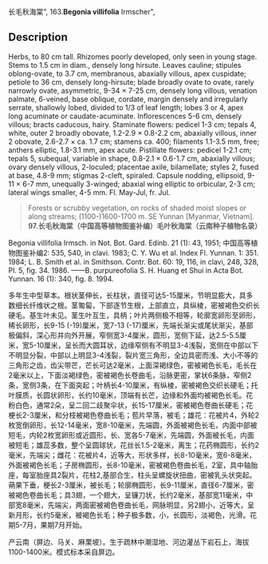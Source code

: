 长毛秋海棠",
163.**Begonia villifolia** Irmscher",

## Description
Herbs, to 80 cm tall. Rhizomes poorly developed, only seen in young stage. Stems to 1.5 cm in diam., densely long hirsute. Leaves cauline; stipules oblong-ovate, to 3.7 cm, membranous, abaxially villous, apex cuspidate; petiole to 36 cm, densely long-hirsute; blade broadly ovate to ovate, rarely narrowly ovate, asymmetric, 9-34 × 7-25 cm, densely long villous, venation palmate, 6-veined, base oblique, cordate, margin densely and irregularly serrate, shallowly lobed, divided to 1/3 of leaf length; lobes 3 or 4, apex long acuminate or caudate-acuminate. Inflorescences 5-6 cm, densely villous; bracts caducous, hairy. Staminate flowers: pedicel 1-3 cm; tepals 4, white, outer 2 broadly obovate, 1.2-2.9 × 0.8-2.2 cm, abaxially villous, inner 2 obovate, 2.6-2.7 × ca. 1.7 cm; stamens ca. 400; filaments 1.1-3.5 mm, free; anthers elliptic, 1.8-3.1 mm, apex acute. Pistillate flowers: pedicel 1-2.1 cm; tepals 5, subequal, variable in shape, 0.8-2.1 × 0.6-1.7 cm, abaxially villous; ovary densely villous, 2-loculed; placentae axile, bilamellate; styles 2, fused at base, 4.8-9 mm; stigmas 2-cleft, spiraled. Capsule nodding, ellipsoid, 9-11 × 6-7 mm, unequally 3-winged; abaxial wing elliptic to orbicular, 2-3 cm; lateral wings smaller, 4-5 mm. Fl. May-Jul, fr. Jul.

> Forests or scrubby vegetation, on rocks of shaded moist slopes or along streams; (1100-)1600-1700 m. SE Yunnan [Myanmar, Vietnam].
**97.长毛秋海棠（中国高等植物图鉴补编）毛叶秋海棠（云南种子植物名录）**

Begonia villifolia Irmsch. in Not. Bot. Gard. Edinb. 21 (1): 43, 1951; 中国高等植物图鉴补编2: 535, 540, in clavi. 1983; C. Y. Wu et al. Index Fl. Yunnan. 1: 351. 1984; L. B. Smith et al. in Smithson. Contr. Bot. 60: 19, 116, in clavi, 248, 328, Pl. 5, fig. 34. 1986. ——B. purpureofolia S. H. Huang et Shui in Acta Bot. Yunnan. 16 (1): 340, fig. 8. 1994.

多年生中型草本。根状茎伸长，长柱状，直径可达5-15厘米，节明显膨大，具多数细长纤维状之根。茎匍匐，下部逐节生根，上部直立，具纵棱，密被褐色交织长硬毛。基生叶未见。茎生叶互生，具柄；叶片两侧极不相等，轮廓宽卵形至卵形，稀长卵形，长9-15 (-19)厘米，宽7-13 (-17)厘米，先端长渐尖或尾状渐尖，基部极偏斜，深心形并向外开展，窄侧宽3-4厘米，圆形，宽侧下延，达2.5-5.5厘米，宽5-10厘米，呈长而大圆耳状，边缘窄侧有不明显3-4浅裂，宽侧在中部以下不明显分裂，中部以上明显3-4浅裂，裂片宽三角形，全边具密而浅、大小不等的三角形之齿，齿尖带芒，芒长可达2毫米，上面深褐绿色，密被褐色长毛，毛长在2毫米以上，下面淡褐绿色，密被褐色长卷曲毛，沿脉更密，掌状6条脉，窄侧2条，宽侧3条，在下面突起；叶柄长4-10厘米，有纵棱，密被褐色交织长硬毛；托叶膜质，长圆状卵形，长约10毫米，顶端有长芒，边缘和外面均被褐色长毛。花粉白色，通常2朵，呈二回二歧聚伞状，长15-17厘米，密被褐色卷曲长硬毛；花梗长2-3厘米，和分枝被褐色卷曲长毛；苞片早落，被毛；雄花：花被片4，外轮2枚宽倒卵形，长12-14毫米，宽8-10毫米，先端圆，外面被褐色长毛，内面中部被短毛，内轮2枚宽卵形或近圆形，长、宽各5-7毫米，先端圆，外面被长毛，内面被短毛；雄蕊多数，整个呈圆球状，花丝长1.5-2毫米，离生；花药椭圆形，长约2毫米，先端尖；雌花：花被片4，近等大，形状多样，长8-10毫米，宽6-8毫米，外面被褐色长毛；子房椭圆形，长8-10毫米，密被褐色卷曲长毛，2室，具中轴胎座，每室胎座具2裂片，花柱2,基部合生，柱头呈螺旋状扭曲，密被乳头状突起。蒴果下垂，梗长2-3厘米，被长毛；轮廓椭圆形，长9-11厘米，直径6-7厘米，密被褐色卷曲长毛；具3翅，一个翅大，呈镰刀状，长约2毫米，基部宽11毫米，中部宽8毫米，先端尖，两面密被褐色卷曲长毛，网脉明显，另2翅小，近等大，呈新月形，长约5毫米，被褐色长毛；种子极多数，小，长圆形，淡褐色，光滑。花期5-7月，果期7月开始。

产云南（屏边、马关、麻栗坡）。生于疏林中潮湿地、河边灌丛下岩石上，海拔1100-1400米。模式标本采自屏边。
